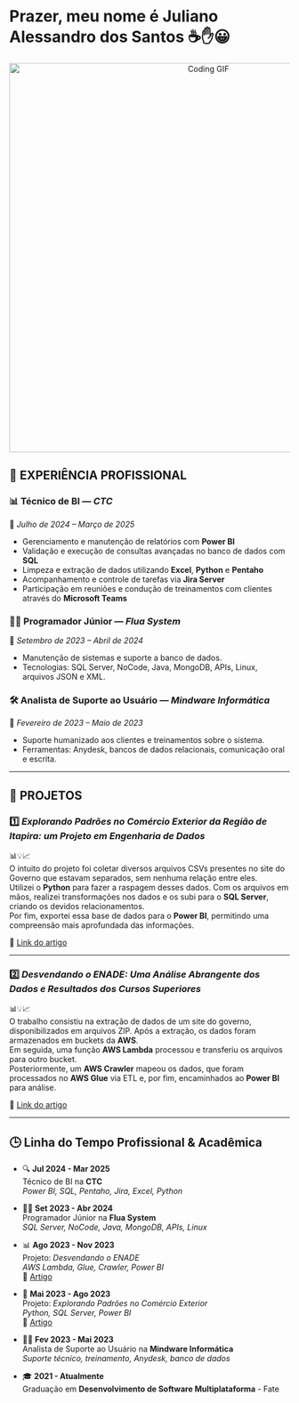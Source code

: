 # Prazer, meu nome é Juliano Alessandro dos Santos ☕✋😀
<p align="center">
  <img src="https://i.pinimg.com/originals/21/11/61/21116158daaeb1459b4ec0758505e1ad.gif" 
       alt="Coding GIF" 
       width="700"/>
</p>




## 💼 EXPERIÊNCIA PROFISSIONAL

### 📊 Técnico de BI — *CTC*  
📅 *Julho de 2024 – Março de 2025*  
- Gerenciamento e manutenção de relatórios com **Power BI**  
- Validação e execução de consultas avançadas no banco de dados com **SQL**  
- Limpeza e extração de dados utilizando **Excel**, **Python** e **Pentaho**  
- Acompanhamento e controle de tarefas via **Jira Server**  
- Participação em reuniões e condução de treinamentos com clientes através do **Microsoft Teams**

### 👨‍💻 Programador Júnior — *Flua System*  
📅 *Setembro de 2023 – Abril de 2024*  
- Manutenção de sistemas e suporte a banco de dados.  
- Tecnologias: SQL Server, NoCode, Java, MongoDB, APIs, Linux, arquivos JSON e XML.

### 🛠️ Analista de Suporte ao Usuário — *Mindware Informática*  
📅 *Fevereiro de 2023 – Maio de 2023*  
- Suporte humanizado aos clientes e treinamentos sobre o sistema.  
- Ferramentas: Anydesk, bancos de dados relacionais, comunicação oral e escrita.

---

## 🔬 PROJETOS

### 1️⃣ *Explorando Padrões no Comércio Exterior da Região de Itapira: um Projeto em Engenharia de Dados*  
📊💡📈  
O intuito do projeto foi coletar diversos arquivos CSVs presentes no site do Governo que estavam separados, sem nenhuma relação entre eles.  
Utilizei o **Python** para fazer a raspagem desses dados. Com os arquivos em mãos, realizei transformações nos dados e os subi para o **SQL Server**, criando os devidos relacionamentos.  
Por fim, exportei essa base de dados para o **Power BI**, permitindo uma compreensão mais aprofundada das informações.  

🔗 [Link do artigo](https://zenodo.org/records/13363294)

---

### 2️⃣ *Desvendando o ENADE: Uma Análise Abrangente dos Dados e Resultados dos Cursos Superiores*  
📊💡📈  
O trabalho consistiu na extração de dados de um site do governo, disponibilizados em arquivos ZIP. Após a extração, os dados foram armazenados em buckets da **AWS**.  
Em seguida, uma função **AWS Lambda** processou e transferiu os arquivos para outro bucket.  
Posteriormente, um **AWS Crawler** mapeou os dados, que foram processados no **AWS Glue** via ETL e, por fim, encaminhados ao **Power BI** para análise.

🔗 [Link do artigo](https://zenodo.org/records/14563514)

---

## 🕒 Linha do Tempo Profissional & Acadêmica

- 🔍 **Jul 2024 - Mar 2025**  
  Técnico de BI na **CTC**  
  *Power BI, SQL, Pentaho, Jira, Excel, Python*

- 👨‍💻 **Set 2023 - Abr 2024**  
  Programador Júnior na **Flua System**  
  *SQL Server, NoCode, Java, MongoDB, APIs, Linux*

- 📊 **Ago 2023 - Nov 2023**  
  Projeto: *Desvendando o ENADE*  
  *AWS Lambda, Glue, Crawler, Power BI*  
  🔗 [Artigo](https://zenodo.org/records/14563514)

- 🧪 **Mai 2023 - Ago 2023**  
  Projeto: *Explorando Padrões no Comércio Exterior*  
  *Python, SQL Server, Power BI*  
  🔗 [Artigo](https://zenodo.org/records/13363294)

- 👨‍🔧 **Fev 2023 - Mai 2023**  
  Analista de Suporte ao Usuário na **Mindware Informática**  
  *Suporte técnico, treinamento, Anydesk, banco de dados*

- 🎓 **2021 - Atualmente**  
  Graduação em **Desenvolvimento de Software Multiplataforma** - Fate
